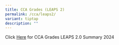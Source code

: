 ```yaml
---
title: CCA Grades (LEAPS 2)
permalink: /cca/leaps2/
variant: tiptap
description: ""
---
```

<p>Click <a href="/files/QTSS_LEAPS_2_0_Summary_2024.pdf" rel="noopener noreferrer nofollow" target="_blank">Here</a> for CCA Grades LEAPS 2.0 Summary 2024</p>
